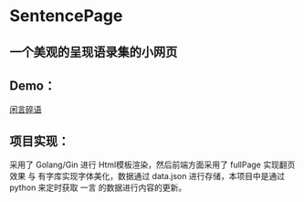 # SentencePage

一个美观的呈现语录集的小网页
---
## Demo：

[闲言碎语](https://wechat.juniancc.top/sentence)

## 项目实现：

采用了 Golang/Gin 进行 Html模板渲染，然后前端方面采用了 fullPage 实现翻页效果 与 有字库实现字体美化，数据通过 data.json 进行存储，本项目中是通过 python 来定时获取 一言 的数据进行内容的更新。
